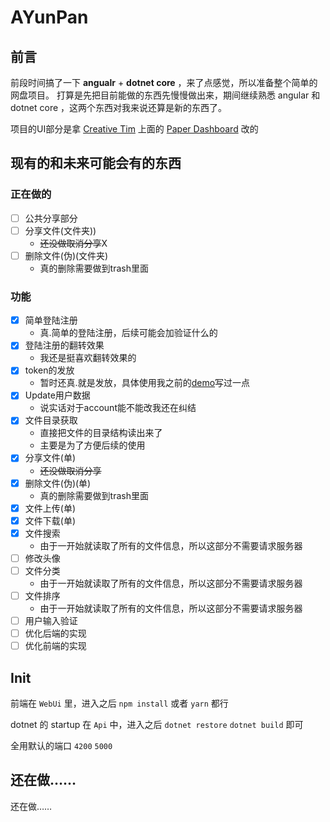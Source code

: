 <!--
 * @Author: CollapseNav
 * @Date: 2020-02-17 17:22:43
 * @LastEditors: CollapseNav
 * @LastEditTime: 2020-03-21 18:26:41
 * @Description:
 -->

# AYunPan

## 前言

前段时间搞了一下 **angualr** + **dotnet core** ，来了点感觉，所以准备整个简单的网盘项目。
打算是先把目前能做的东西先慢慢做出来，期间继续熟悉 angular 和 dotnet core ，这两个东西对我来说还算是新的东西了。

项目的UI部分是拿 [Creative Tim](https://www.creative-tim.com/) 上面的 [Paper Dashboard](https://www.creative-tim.com/product/paper-dashboard-angular) 改的

## 现有的和未来可能会有的东西

### 正在做的

- [ ] 公共分享部分
- [ ] 分享文件(文件夹))
  - ~~还没做取消分享~~X
- [ ] 删除文件(伪)(文件夹)
  - 真的删除需要做到trash里面

### 功能

- [X] 简单登陆注册
  - 真.简单的登陆注册，后续可能会加验证什么的
- [X] 登陆注册的翻转效果
  - 我还是挺喜欢翻转效果的
- [X] token的发放
  - 暂时还真.就是发放，具体使用我之前的[demo](https://github.com/CollapseNav/Angular-DotnetCore-Demo)写过一点
- [X] Update用户数据
  - 说实话对于account能不能改我还在纠结
- [X] 文件目录获取
  - 直接把文件的目录结构读出来了
  - 主要是为了方便后续的使用
- [X] 分享文件(单)
  - ~~还没做取消分享~~
- [X] 删除文件(伪)(单)
  - 真的删除需要做到trash里面
- [X] 文件上传(单)
- [X] 文件下载(单)
- [X] 文件搜索
  - 由于一开始就读取了所有的文件信息，所以这部分不需要请求服务器
- [ ] 修改头像
- [ ] 文件分类
  - 由于一开始就读取了所有的文件信息，所以这部分不需要请求服务器
- [ ] 文件排序
  - 由于一开始就读取了所有的文件信息，所以这部分不需要请求服务器
- [ ] 用户输入验证
- [ ] 优化后端的实现
- [ ] 优化前端的实现

## Init

前端在 `WebUi` 里，进入之后 `npm install` 或者 `yarn` 都行

dotnet 的 startup 在 `Api` 中，进入之后 `dotnet restore` `dotnet build` 即可

全用默认的端口 `4200` `5000`

## 还在做……

还在做……
